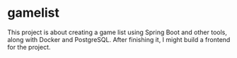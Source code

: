# gamelist
This project is about creating a game list using Spring Boot and other tools, along with Docker and PostgreSQL. After finishing it, I might build a frontend for the project.
